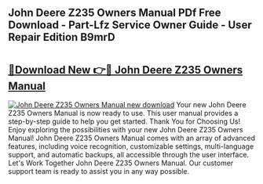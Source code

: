 ## John Deere Z235 Owners Manual PDf Free Download - Part-Lfz Service Owner Guide - User Repair Edition B9mrD

# <h2><a href="http://bc92874.oget.top/?id=John+Deere+Z235+Owners+Manual">🔗Download New 👉🔴 John Deere Z235 Owners Manual</a></h2>

[![John Deere Z235 Owners Manual new download](https://i.imgur.com/5g1atiW.png)](http://bc92874.oget.top/?id=John+Deere+Z235+Owners+Manual)
Your new John Deere Z235 Owners Manual is now ready to use. This user manual provides a step-by-step guide to help you get started. Thank You for Choosing Us! Enjoy exploring the possibilities with your new John Deere Z235 Owners Manual! John Deere Z235 Owners Manual comes with an array of advanced features, including voice recognition, customizable settings, multi-language support, and automatic backups, all accessible through the user interface. Let's Work Together John Deere Z235 Owners Manual. Our customer support team is ready to assist you in any way possible.
